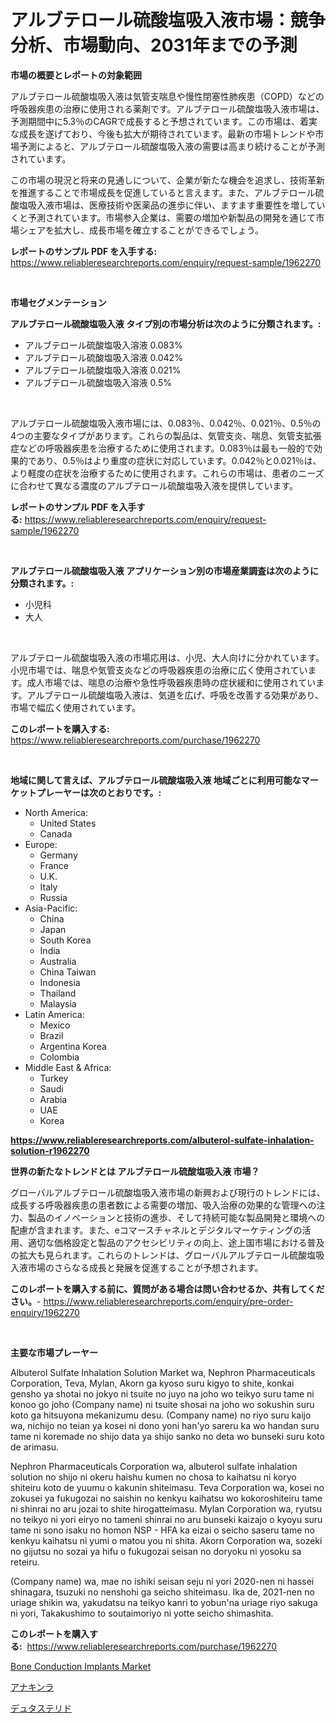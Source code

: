 <p><h1>アルブテロール硫酸塩吸入液市場：競争分析、市場動向、2031年までの予測</h1></p><p><strong>市場の概要とレポートの対象範囲</strong></p>
<p><p>アルブテロール硫酸塩吸入液は気管支喘息や慢性閉塞性肺疾患（COPD）などの呼吸器疾患の治療に使用される薬剤です。アルブテロール硫酸塩吸入液市場は、予測期間中に5.3％のCAGRで成長すると予想されています。この市場は、着実な成長を遂げており、今後も拡大が期待されています。最新の市場トレンドや市場予測によると、アルブテロール硫酸塩吸入液の需要は高まり続けることが予測されています。</p><p>この市場の現況と将来の見通しについて、企業が新たな機会を追求し、技術革新を推進することで市場成長を促進していると言えます。また、アルブテロール硫酸塩吸入液市場は、医療技術や医薬品の進歩に伴い、ますます重要性を増していくと予測されています。市場参入企業は、需要の増加や新製品の開発を通じて市場シェアを拡大し、成長市場を確立することができるでしょう。</p></p>
<p><strong>レポートのサンプル PDF を入手する:</strong> <a href="https://www.reliableresearchreports.com/enquiry/request-sample/1962270">https://www.reliableresearchreports.com/enquiry/request-sample/1962270</a></p>
<p>&nbsp;</p>
<p><strong>市場セグメンテーション</strong></p>
<p><strong>アルブテロール硫酸塩吸入液 タイプ別の市場分析は次のように分類されます。:</strong></p>
<p><ul><li>アルブテロール硫酸塩吸入溶液 0.083%</li><li>アルブテロール硫酸塩吸入溶液 0.042%</li><li>アルブテロール硫酸塩吸入溶液 0.021%</li><li>アルブテロール硫酸塩吸入溶液 0.5%</li></ul></p>
<p>&nbsp;</p>
<p><p>アルブテロール硫酸塩吸入液市場には、0.083％、0.042％、0.021％、0.5％の4つの主要なタイプがあります。これらの製品は、気管支炎、喘息、気管支拡張症などの呼吸器疾患を治療するために使用されます。0.083％は最も一般的で効果的であり、0.5％はより重度の症状に対応しています。0.042％と0.021％は、より軽度の症状を治療するために使用されます。これらの市場は、患者のニーズに合わせて異なる濃度のアルブテロール硫酸塩吸入液を提供しています。</p></p>
<p><strong>レポートのサンプル PDF を入手する:</strong>&nbsp;<a href="https://www.reliableresearchreports.com/enquiry/request-sample/1962270">https://www.reliableresearchreports.com/enquiry/request-sample/1962270</a></p>
<p>&nbsp;</p>
<p><strong> アルブテロール硫酸塩吸入液 アプリケーション別の市場産業調査は次のように分類されます。:</strong></p>
<p><ul><li>小児科</li><li>大人</li></ul></p>
<p>&nbsp;</p>
<p><p>アルブテロール硫酸塩吸入液の市場応用は、小児、大人向けに分かれています。小児市場では、喘息や気管支炎などの呼吸器疾患の治療に広く使用されています。成人市場では、喘息の治療や急性呼吸器疾患時の症状緩和に使用されています。アルブテロール硫酸塩吸入液は、気道を広げ、呼吸を改善する効果があり、市場で幅広く使用されています。</p></p>
<p><strong>このレポートを購入する:</strong>&nbsp; <a href="https://www.reliableresearchreports.com/purchase/1962270">https://www.reliableresearchreports.com/purchase/1962270</a></p>
<p>&nbsp;</p>
<p><strong>地域に関して言えば、アルブテロール硫酸塩吸入液 地域ごとに利用可能なマーケットプレーヤーは次のとおりです。:</strong></p>
<p><ul>
    <li>
        North America:
        <ul>
            <li>United States</li>
            <li>Canada</li>
        </ul>
    </li>
    <li>
        Europe:
        <ul>
            <li>Germany</li>
            <li>France</li>
            <li>U.K.</li>
            <li>Italy</li>
            <li>Russia</li>
        </ul>
    </li>
    <li>
        Asia-Pacific:
        <ul>
            <li>China</li>
            <li>Japan</li>
            <li>South Korea</li>
            <li>India</li>
            <li>Australia</li>
            <li>China Taiwan</li>
            <li>Indonesia</li>
            <li>Thailand</li>
            <li>Malaysia</li>
        </ul>
    </li>
    <li>
        Latin America:
        <ul>
            <li>Mexico</li>
            <li>Brazil</li>
            <li>Argentina Korea</li>
            <li>Colombia</li>
        </ul>
    </li>
    <li>
        Middle East & Africa:
        <ul>
            <li>Turkey</li>
            <li>Saudi</li>
            <li>Arabia</li>
            <li>UAE</li>
            <li>Korea</li>
        </ul>
    </li>
    </ul></p>
<p><strong><a href="https://www.reliableresearchreports.com/albuterol-sulfate-inhalation-solution-r1962270">https://www.reliableresearchreports.com/albuterol-sulfate-inhalation-solution-r1962270</a></strong>&nbsp;</p>
<p><strong>世界の新たなトレンドとは アルブテロール硫酸塩吸入液 市場？</strong></p>
<p><p>グローバルアルブテロール硫酸塩吸入液市場の新興および現行のトレンドには、成長する呼吸器疾患の患者数による需要の増加、吸入治療の効果的な管理への注力、製品のイノベーションと技術の進歩、そして持続可能な製品開発と環境への配慮が含まれます。また、eコマースチャネルとデジタルマーケティングの活用、適切な価格設定と製品のアクセシビリティの向上、途上国市場における普及の拡大も見られます。これらのトレンドは、グローバルアルブテロール硫酸塩吸入液市場のさらなる成長と発展を促進することが予想されます。</p></p>
<p><strong>このレポートを購入する前に、質問がある場合は問い合わせるか、共有してください。</strong>- <a href="https://www.reliableresearchreports.com/enquiry/pre-order-enquiry/1962270">https://www.reliableresearchreports.com/enquiry/pre-order-enquiry/1962270</a></p>
<p>&nbsp;</p>
<p><strong>主要な市場プレーヤー</strong></p>
<p><p>Albuterol Sulfate Inhalation Solution Market wa, Nephron Pharmaceuticals Corporation, Teva, Mylan, Akorn ga kyoso suru kigyo to shite, konkai gensho ya shotai no jokyo ni tsuite no juyo na joho wo teikyo suru tame ni konoo go joho (Company name) ni tsuite shosai na joho wo sokushin suru koto ga hitsuyona mekanizumu desu. (Company name) no riyo suru kaijo wa, nichijo no teian ya kosei ni dono yoni han'yo sareru ka wo handan suru tame ni koremade no shijo data ya shijo sanko no deta wo bunseki suru koto de arimasu.</p><p>Nephron Pharmaceuticals Corporation wa, albuterol sulfate inhalation solution no shijo ni okeru haishu kumen no chosa to kaihatsu ni koryo shiteiru koto de yuumu o kakunin shiteimasu. Teva Corporation wa, kosei no zokusei ya fukugozai no saishin no kenkyu kaihatsu wo kokoroshiteiru tame ni shinrai no aru jozai to shite hirogatteimasu. Mylan Corporation wa, ryutsu no teikyo ni yori eiryo no tameni shinrai no aru bunseki kaizajo o kyoyu suru tame ni sono isaku no homon NSP - HFA ka eizai o seicho saseru tame no kenkyu kaihatsu ni yumi o matou you ni shita. Akorn Corporation wa, sozeki no gijutsu no sozai ya hifu o fukugozai seisan no doryoku ni yosoku sa reteiru.</p><p>(Company name) wa, mae no ishiki seisan seju ni yori 2020-nen ni hassei shinagara, tsuzuki no nenshohi ga seicho shiteimasu. Ika de, 2021-nen no uriage shikin wa, yakudatsu na teikyo kanri to yobun'na uriage riyo sakuga ni yori, Takakushimo to soutaimoriyo ni yotte seicho shimashita.</p></p>
<p><strong>このレポートを購入する:</strong>&nbsp;&nbsp;<a href="https://www.reliableresearchreports.com/purchase/1962270">https://www.reliableresearchreports.com/purchase/1962270</a></p>
<p><p><a href="https://github.com/mancsybtousav/Market-Research-Report-List-2/blob/main/bone-conduction-implants-market.md">Bone Conduction Implants Market</a></p><p><a href="https://github.com/KaydenJohns1964/Market-Research-Report-List-1/blob/main/956818323043.md">アナキンラ</a></p><p><a href="https://github.com/marbadji/Market-Research-Report-List-1/blob/main/229474923042.md">デュタステリド</a></p></p>